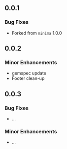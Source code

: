 ## 0.0.1

### Bug Fixes

  * Forked from `minima` 1.0.0

## 0.0.2

### Minor Enhancements

  * gemspec update
  * Footer clean-up

## 0.0.3

### Bug Fixes

  * ...


### Minor Enhancements

  * ...
